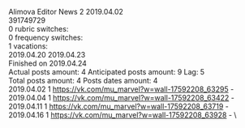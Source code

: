 Alimova	Editor News 2 2019.04.02\
391749729\
0 rubric switches:\
0 frequency switches:\
1 vacations:\
2019.04.20 2019.04.23 \
Finished on 2019.04.24\
Actual posts amount: 4	Anticipated posts amount: 9	 Lag: 5
\
Total posts amount: 4	Posts dates amount: 4\
2019.04.02 1 https://vk.com/mu_marvel?w=wall-17592208_63295 - \
2019.04.04 1 https://vk.com/mu_marvel?w=wall-17592208_63422 - \
2019.04.11 1 https://vk.com/mu_marvel?w=wall-17592208_63719 - \
2019.04.16 1 https://vk.com/mu_marvel?w=wall-17592208_63928 - \
